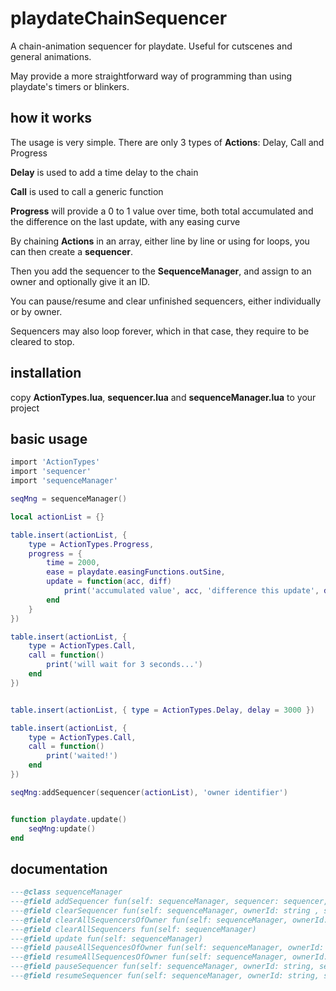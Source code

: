 # playdateChainSequencer
A chain-animation sequencer for playdate. Useful for cutscenes and general animations.

May provide a more straightforward way of programming than using playdate's timers or blinkers.

## how it works

The usage is very simple. There are only 3 types of **Actions**: Delay, Call and Progress

**Delay** is used to add a time delay to the chain

**Call** is used to call a generic function

**Progress** will provide a 0 to 1 value over time, both total accumulated and the difference on the last update, with any easing curve

By chaining **Actions** in an array, either line by line or using for loops, you can then create a **sequencer**.

Then you add the sequencer to the **SequenceManager**, and assign to an owner and optionally give it an ID.

You can pause/resume and clear unfinished sequencers, either individually or by owner.

Sequencers may also loop forever, which in that case, they require to be cleared to stop.

## installation

copy **ActionTypes.lua**, **sequencer.lua** and **sequenceManager.lua** to your project

## basic usage

```lua
import 'ActionTypes'
import 'sequencer'
import 'sequenceManager'

seqMng = sequenceManager()

local actionList = {}

table.insert(actionList, {
	type = ActionTypes.Progress,
	progress = {
		time = 2000,
		ease = playdate.easingFunctions.outSine,
		update = function(acc, diff)
			print('accumulated value', acc, 'difference this update', diff)
		end
	}
})

table.insert(actionList, {
	type = ActionTypes.Call,
	call = function()
		print('will wait for 3 seconds...')
	end
})


table.insert(actionList, { type = ActionTypes.Delay, delay = 3000 })

table.insert(actionList, {
	type = ActionTypes.Call,
	call = function()
		print('waited!')
	end
})

seqMng:addSequencer(sequencer(actionList), 'owner identifier')


function playdate.update()
	seqMng:update()
end
```
## documentation

```lua
---@class sequenceManager
---@field addSequencer fun(self: sequenceManager, sequencer: sequencer, ownerId: string, sequencerId: string? )
---@field clearSequencer fun(self: sequenceManager, ownerId: string , sequencerId: string )
---@field clearAllSequencersOfOwner fun(self: sequenceManager, ownerId: string )
---@field clearAllSequencers fun(self: sequenceManager)
---@field update fun(self: sequenceManager)
---@field pauseAllSequencesOfOwner fun(self: sequenceManager, ownerId: string )
---@field resumeAllSequencesOfOwner fun(self: sequenceManager, ownerId: string )
---@field pauseSequencer fun(self: sequenceManager, ownerId: string, sequencerId: string  )
---@field resumeSequencer fun(self: sequenceManager, ownerId: string, sequencerId: string  )
```

